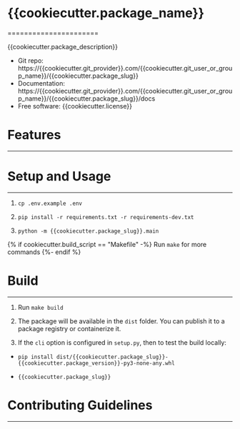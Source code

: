# {{cookiecutter.package_name}}
======================

{{cookiecutter.package_description}}

* Git repo: https://{{cookiecutter.git_provider}}.com/{{cookiecutter.git_user_or_group_name}}/{{cookiecutter.package_slug}}
* Documentation: https://{{cookiecutter.git_provider}}.com/{{cookiecutter.git_user_or_group_name}}/{{cookiecutter.package_slug}}/docs
* Free software: {{cookiecutter.license}}

# Features
--------

# Setup and Usage
---------------

1. `cp .env.example .env`

2. `pip install -r requirements.txt -r requirements-dev.txt`

3. `python -m {{cookiecutter.package_slug}}.main`

{% if cookiecutter.build_script == "Makefile" -%}
Run `make` for more commands
{%- endif %}


# Build
-------

1. Run `make build`

2. The package will be available in the `dist` folder. You can publish it to a package registry or
   containerize it.

3. If the `cli` option is configured in `setup.py`, then to test the build locally:

  - `pip install dist/{{cookiecutter.package_slug}}-{{cookiecutter.package_version}}-py3-none-any.whl`

  - `{{cookiecutter.package_slug}}`


# Contributing Guidelines
-----------------------
